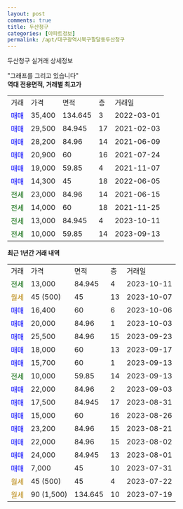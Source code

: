 ```yaml
---
layout: post
comments: true
title: 두산청구
categories: [아파트정보]
permalink: /apt/대구광역시북구팔달동두산청구
---
```


두산청구 실거래 상세정보

<script type="text/javascript">
  google.charts.load('current', {'packages':['line', 'corechart']});
  google.charts.setOnLoadCallback(drawChart);

  function drawChart() {
    var data = new google.visualization.DataTable();
    data.addColumn('date', '거래일');
    data.addColumn('number', "매매");
    data.addColumn('number', "전세");
    data.addColumn('number', "전매");

    data.addRows([[new Date(Date.parse("2023-10-11")), null, 13000, null], [new Date(Date.parse("2023-10-07")), null, null, null], [new Date(Date.parse("2023-10-06")), 16400, null, null], [new Date(Date.parse("2023-10-03")), 20000, null, null], [new Date(Date.parse("2023-09-23")), 25500, null, null], [new Date(Date.parse("2023-09-17")), 18000, null, null], [new Date(Date.parse("2023-09-13")), 15700, null, null], [new Date(Date.parse("2023-09-13")), null, 10000, null], [new Date(Date.parse("2023-09-03")), 22000, null, null], [new Date(Date.parse("2023-08-31")), 17500, null, null], [new Date(Date.parse("2023-08-26")), 15000, null, null], [new Date(Date.parse("2023-08-21")), 23200, null, null], [new Date(Date.parse("2023-08-02")), 22000, null, null], [new Date(Date.parse("2023-08-01")), 24000, null, null], [new Date(Date.parse("2023-07-31")), 7000, null, null], [new Date(Date.parse("2023-07-22")), null, null, null], [new Date(Date.parse("2023-07-19")), null, null, null]]);

    var options = {
      hAxis: {
        format: 'yyyy/MM/dd'
      },    
      lineWidth: 0,
      pointsVisible: true,    
      title: '최근 1년간 유형별 실거래가 분포',
      legend: { position: 'bottom' }
    };

    var formatter = new google.visualization.NumberFormat({pattern:'###,###'} );
    formatter.format(data, 1);
    formatter.format(data, 2);
    
    setTimeout(function() {
        var chart = new google.visualization.LineChart(document.getElementById('columnchart_material'));
        chart.draw(data, (options));
        document.getElementById('loading').style.display = 'none';
    }, 200);
  }
</script>


<div id="loading" style="z-index:20; display: block; margin-left: 0px">"그래프를 그리고 있습니다"</div>
<div id="columnchart_material" style="width: 95%; margin-left: 0px; display: block"></div>
<!-- contents start -->
<b>역대 전용면적, 거래별 최고가</b>
<table class="sortable">
    <tr>
      <td>거래</td>
      <td>가격</td>
      <td>면적</td>
      <td>층</td>
      <td>거래일</td>
    </tr>
        <tr>
          <td><a style="color: blue">매매</a></td>
          <td>35,400</td>
          <td>134.645</td>
          <td>3</td>
          <td>2022-03-01</td>
        </tr>            <tr>
          <td><a style="color: blue">매매</a></td>
          <td>29,500</td>
          <td>84.945</td>
          <td>17</td>
          <td>2021-02-03</td>
        </tr>            <tr>
          <td><a style="color: blue">매매</a></td>
          <td>28,200</td>
          <td>84.96</td>
          <td>14</td>
          <td>2021-06-09</td>
        </tr>            <tr>
          <td><a style="color: blue">매매</a></td>
          <td>20,900</td>
          <td>60</td>
          <td>16</td>
          <td>2021-07-24</td>
        </tr>            <tr>
          <td><a style="color: blue">매매</a></td>
          <td>19,000</td>
          <td>59.85</td>
          <td>4</td>
          <td>2021-11-07</td>
        </tr>            <tr>
          <td><a style="color: blue">매매</a></td>
          <td>14,300</td>
          <td>45</td>
          <td>18</td>
          <td>2022-06-05</td>
        </tr>        
        <tr>
              <td><a style="color: darkgreen">전세</a></td>
              <td>23,000</td>
              <td>84.96</td>
              <td>14</td>
              <td>2021-06-15</td>
            </tr>            <tr>
              <td><a style="color: darkgreen">전세</a></td>
              <td>14,000</td>
              <td>60</td>
              <td>18</td>
              <td>2021-11-25</td>
            </tr>            <tr>
              <td><a style="color: darkgreen">전세</a></td>
              <td>13,000</td>
              <td>84.945</td>
              <td>4</td>
              <td>2023-10-11</td>
            </tr>            <tr>
              <td><a style="color: darkgreen">전세</a></td>
              <td>10,000</td>
              <td>59.85</td>
              <td>14</td>
              <td>2023-09-13</td>
            </tr>        
    
</table>

<b>최근 1년간 거래 내역</b>

<table class="sortable">
    <tr>
      <td>거래</td>
      <td>가격</td>
      <td>면적</td>
      <td>층</td>
      <td>거래일</td>
    </tr>
    <tr>
      <td><a style="color: darkgreen">전세</a></td>
      <td>13,000</td>
      <td>84.945</td>
      <td>4</td>
      <td>2023-10-11</td>
    </tr>          <tr>
      <td><a style="color: darkgoldenrod">월세</a></td>
      <td>45 (500)</td>
      <td>45</td>
      <td>13</td>
      <td>2023-10-07</td>
    </tr>          <tr>
      <td><a style="color: blue">매매</a></td>
      <td>16,400</td>
      <td>60</td>
      <td>6</td>
      <td>2023-10-06</td>
    </tr>          <tr>
      <td><a style="color: blue">매매</a></td>
      <td>20,000</td>
      <td>84.96</td>
      <td>1</td>
      <td>2023-10-03</td>
    </tr>          <tr>
      <td><a style="color: blue">매매</a></td>
      <td>25,500</td>
      <td>84.96</td>
      <td>15</td>
      <td>2023-09-23</td>
    </tr>          <tr>
      <td><a style="color: blue">매매</a></td>
      <td>18,000</td>
      <td>60</td>
      <td>13</td>
      <td>2023-09-17</td>
    </tr>          <tr>
      <td><a style="color: blue">매매</a></td>
      <td>15,700</td>
      <td>60</td>
      <td>1</td>
      <td>2023-09-13</td>
    </tr>          <tr>
      <td><a style="color: darkgreen">전세</a></td>
      <td>10,000</td>
      <td>59.85</td>
      <td>14</td>
      <td>2023-09-13</td>
    </tr>          <tr>
      <td><a style="color: blue">매매</a></td>
      <td>22,000</td>
      <td>84.96</td>
      <td>2</td>
      <td>2023-09-03</td>
    </tr>          <tr>
      <td><a style="color: blue">매매</a></td>
      <td>17,500</td>
      <td>84.945</td>
      <td>17</td>
      <td>2023-08-31</td>
    </tr>          <tr>
      <td><a style="color: blue">매매</a></td>
      <td>15,000</td>
      <td>60</td>
      <td>16</td>
      <td>2023-08-26</td>
    </tr>          <tr>
      <td><a style="color: blue">매매</a></td>
      <td>23,200</td>
      <td>84.96</td>
      <td>15</td>
      <td>2023-08-21</td>
    </tr>          <tr>
      <td><a style="color: blue">매매</a></td>
      <td>22,000</td>
      <td>84.96</td>
      <td>15</td>
      <td>2023-08-02</td>
    </tr>          <tr>
      <td><a style="color: blue">매매</a></td>
      <td>24,000</td>
      <td>84.945</td>
      <td>13</td>
      <td>2023-08-01</td>
    </tr>          <tr>
      <td><a style="color: blue">매매</a></td>
      <td>7,000</td>
      <td>45</td>
      <td>10</td>
      <td>2023-07-31</td>
    </tr>          <tr>
      <td><a style="color: darkgoldenrod">월세</a></td>
      <td>45 (500)</td>
      <td>45</td>
      <td>4</td>
      <td>2023-07-22</td>
    </tr>          <tr>
      <td><a style="color: darkgoldenrod">월세</a></td>
      <td>90 (1,500)</td>
      <td>134.645</td>
      <td>10</td>
      <td>2023-07-19</td>
    </tr>      </table>
<!-- contents end -->    

